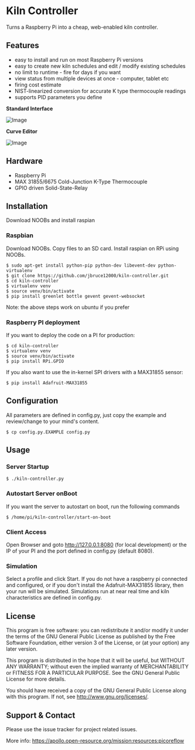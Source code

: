 Kiln Controller
==========

Turns a Raspberry Pi into a cheap, web-enabled kiln controller.

## Features

  * easy to install and run on most Raspberry Pi versions
  * easy to create new kiln schedules and edit / modify existing schedules
  * no limit to runtime - fire for days if you want
  * view status from multiple devices at once - computer, tablet etc
  * firing cost estimate
  * NIST-linearized conversion for accurate K type thermocouple readings
  * supports PID parameters you define

**Standard Interface**

![Image](https://apollo.open-resource.org/_media/mission:resources:picoreflow_webinterface.jpg)

**Curve Editor**

![Image](https://apollo.open-resource.org/_media/mission:resources:picoreflow_webinterface_edit.jpg)

## Hardware

  * Raspberry Pi
  * MAX 31855/6675 Cold-Junction K-Type Thermocouple
  * GPIO driven Solid-State-Relay

## Installation

Download NOOBs and install raspian

### Raspbian

Download NOOBs. Copy files to an SD card. Install raspian on RPi using NOOBs.

    $ sudo apt-get install python-pip python-dev libevent-dev python-virtualenv
    $ git clone https://github.com/jbruce12000/kiln-controller.git
    $ cd kiln-controller
    $ virtualenv venv
    $ source venv/bin/activate
    $ pip install greenlet bottle gevent gevent-websocket

Note: the above steps work on ubuntu if you prefer

### Raspberry PI deployment

If you want to deploy the code on a PI for production:

    $ cd kiln-controller
    $ virtualenv venv
    $ source venv/bin/activate
    $ pip install RPi.GPIO

If you also want to use the in-kernel SPI drivers with a MAX31855 sensor:

    $ pip install Adafruit-MAX31855

## Configuration

All parameters are defined in config.py, just copy the example and review/change to your mind's content.

    $ cp config.py.EXAMPLE config.py

## Usage

### Server Startup

    $ ./kiln-controller.py

### Autostart Server onBoot
If you want the server to autostart on boot, run the following commands

    $ /home/pi/kiln-controller/start-on-boot

### Client Access

Open Browser and goto http://127.0.0.1:8080 (for local development) or the IP
of your PI and the port defined in config.py (default 8080).

### Simulation

Select a profile and click Start. If you do not have a raspberry pi connected
and configured, or if you don't install the Adafruit-MAX31855 library, then
your run will be simulated.  Simulations run at near real time and kiln
characteristics are defined in config.py.

## License

This program is free software: you can redistribute it and/or modify
it under the terms of the GNU General Public License as published by
the Free Software Foundation, either version 3 of the License, or
(at your option) any later version.

This program is distributed in the hope that it will be useful,
but WITHOUT ANY WARRANTY; without even the implied warranty of
MERCHANTABILITY or FITNESS FOR A PARTICULAR PURPOSE.  See the
GNU General Public License for more details.

You should have received a copy of the GNU General Public License
along with this program.  If not, see <http://www.gnu.org/licenses/>.

## Support & Contact

Please use the issue tracker for project related issues.

More info: https://apollo.open-resource.org/mission:resources:picoreflow
